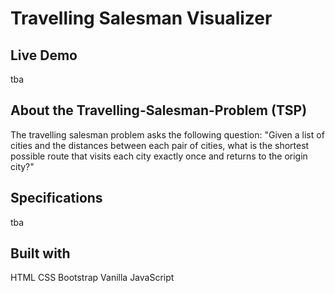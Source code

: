 # Travelling Salesman Visualizer

## Live Demo

tba

## About the Travelling-Salesman-Problem (TSP)

The travelling salesman problem asks the following question:
"Given a list of cities and the distances between each pair of cities, what is the shortest possible route that visits each city exactly once and returns to the origin city?"

## Specifications

tba

## Built with

HTML
CSS
Bootstrap
Vanilla JavaScript
